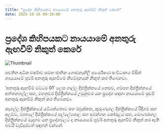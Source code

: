 ```yaml
---
title: "ප්‍රදේශ කිහිපයකට නායයාමේ අනතුරු ඇඟවීම් නිකුත් කෙරේ"
date: 2025-10-16 09:10:00
---
```


# ප්‍රදේශ කිහිපයකට නායයාමේ අනතුරු ඇඟවීම් නිකුත් කෙරේ

![Thumbnail](https://helakuru.sgp1.cdn.digitaloceanspaces.com/esana/images/lib/landslides-new[1].jpg)

පවතින අධික වර්ෂාව සමඟ ජාතික ගොඩනැඟිලි පර්යේෂණ සංවිධානය විසින් නායයාමේ පූර්ව අනතුරු ඇඟවීමේ නිවේදනයක් නිකුත් කර තිබෙනවා.

‘අනතුරු ඇඟවීම් මට්ටම 01’ ලෙස ගාල්ල දිස්ත්‍රික්කයේ නෙළුව, ගම්පහ දිස්ත්‍රික්කයේ අත්තනගල්ල සහ, මහනුවර දිස්ත්‍රික්කයේ උඩුනුවර යන ප්‍රදේශ සඳහා නායයාමේ පූර්ව අනතුරු ඇඟවීම් නිකුත් කර තිබෙනවා.

කෑගල්ල දිස්ත්‍රික්කයේ යටියන්තොට සහ රඹුක්කන, කුරුණෑගල දිස්ත්‍රික්කයේ රිදීගම සහ අලව්ව, මාතලේ දිස්ත්‍රික්කයේ පල්ලේපොල සහ අඹන්ගඟ කෝරළය සහ, මොණරාගල දිස්ත්‍රික්කයේ මැදගම යන ප්‍රදේශවලට ද නායයාමේ පූර්ව අනතුරු ඇඟවීම් නිකුත් කර ඇති බවයි වැඩිදුරටත් සඳහන් වන්නේ.

